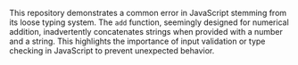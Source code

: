 This repository demonstrates a common error in JavaScript stemming from its loose typing system.  The `add` function, seemingly designed for numerical addition, inadvertently concatenates strings when provided with a number and a string.  This highlights the importance of input validation or type checking in JavaScript to prevent unexpected behavior.